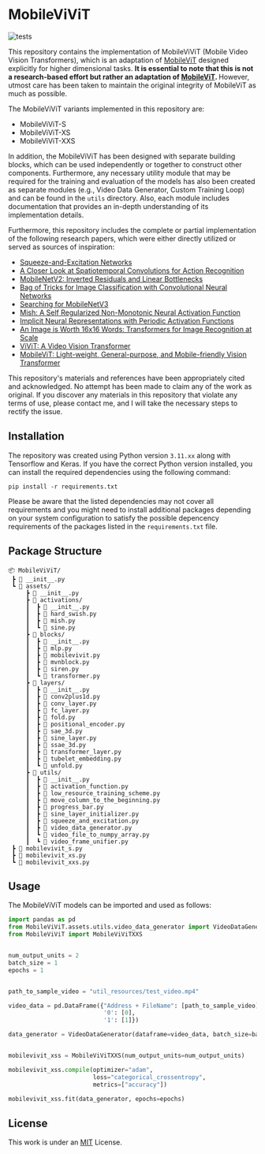 # MobileViViT

![tests](https://github.com/AliKHaliliT/MobileViViT/actions/workflows/tests.yml/badge.svg)

This repository contains the implementation of MobileViViT (Mobile Video Vision Transformers), which is an adaptation of [MobileViT](https://arxiv.org/abs/2110.02178) designed explicitly for higher dimensional tasks. <b> It is essential to note that this is not a research-based effort but rather an adaptation of [MobileViT](https://arxiv.org/abs/2110.02178). </b> However, utmost care has been taken to maintain the original integrity of MobileViT as much as possible.

The MobileViViT variants implemented in this repository are:

- MobileViViT-S
- MobileViViT-XS
- MobileViViT-XXS

In addition, the MobileViViT has been designed with separate building blocks, which can be used independently or together to construct other components. Furthermore, any necessary utility module that may be required for the training and evaluation of the models has also been created as separate modules (e.g., Video Data Generator, Custom Training Loop) and can be found in the ```utils``` directory. Also, each module includes documentation that provides an in-depth understanding of its implementation details.

Furthermore, this repository includes the complete or partial implementation of the following research papers, which were either directly utilized or served as sources of inspiration:

- [Squeeze-and-Excitation Networks](https://arxiv.org/abs/1709.01507)
- [A Closer Look at Spatiotemporal Convolutions for Action Recognition](https://arxiv.org/abs/1711.11248)
- [MobileNetV2: Inverted Residuals and Linear Bottlenecks](https://arxiv.org/abs/1801.04381)
- [Bag of Tricks for Image Classification with Convolutional Neural Networks](https://arxiv.org/abs/1812.01187)
- [Searching for MobileNetV3](https://arxiv.org/abs/1905.02244)
- [Mish: A Self Regularized Non-Monotonic Neural Activation Function](https://arxiv.org/abs/1908.08681)
- [Implicit Neural Representations with Periodic Activation Functions](https://arxiv.org/abs/2006.09661)
- [An Image is Worth 16x16 Words: Transformers for Image Recognition at Scale](https://arxiv.org/abs/2010.11929)
- [ViViT: A Video Vision Transformer](https://arxiv.org/abs/2103.15691)
- [MobileViT: Light-weight, General-purpose, and Mobile-friendly Vision Transformer](https://arxiv.org/abs/2110.02178)

This repository's materials and references have been appropriately cited and acknowledged. No attempt has been made to claim any of the work as original. If you discover any materials in this repository that violate any terms of use, please contact me, and I will take the necessary steps to rectify the issue.

## Installation
The repository was created using Python version ```3.11.xx``` along with Tensorflow and Keras. If you have the correct Python version installed, you can install the required dependencies using the following command:

```
pip install -r requirements.txt
```

Please be aware that the listed dependencies may not cover all requirements and you might need to install additional packages depending on your system configuration to satisfy the possible depencency requirements of the packages listed in the ```requirements.txt``` file.

## Package Structure
```
📦 MobileViViT/
 ┣ 📜 __init__.py
 ┗ 📂 assets/
     ┣ 📜 __init__.py
     ┣ 📂 activations/
     ┃  ┣ 📜 __init__.py
     ┃  ┣ 📜 hard_swish.py
     ┃  ┣ 📜 mish.py
     ┃  ┗ 📜 sine.py
     ┣ 📂 blocks/
     ┃  ┣ 📜 __init__.py
     ┃  ┣ 📜 mlp.py
     ┃  ┣ 📜 mobilevivit.py
     ┃  ┣ 📜 mvnblock.py
     ┃  ┣ 📜 siren.py
     ┃  ┗ 📜 transformer.py
     ┣ 📂 layers/
     ┃  ┣ 📜 __init__.py
     ┃  ┣ 📜 conv2plus1d.py
     ┃  ┣ 📜 conv_layer.py
     ┃  ┣ 📜 fc_layer.py
     ┃  ┣ 📜 fold.py
     ┃  ┣ 📜 positional_encoder.py
     ┃  ┣ 📜 sae_3d.py
     ┃  ┣ 📜 sine_layer.py
     ┃  ┣ 📜 ssae_3d.py
     ┃  ┣ 📜 transformer_layer.py
     ┃  ┣ 📜 tubelet_embedding.py
     ┃  ┗ 📜 unfold.py
     ┣ 📂 utils/
     ┃  ┣ 📜 __init__.py
     ┃  ┣ 📜 activation_function.py
     ┃  ┣ 📜 low_resource_training_scheme.py
     ┃  ┣ 📜 move_column_to_the_beginning.py
     ┃  ┣ 📜 progress_bar.py
     ┃  ┣ 📜 sine_layer_initializer.py
     ┃  ┣ 📜 squeeze_and_excitation.py
     ┃  ┣ 📜 video_data_generator.py
     ┃  ┗ 📜 video_file_to_numpy_array.py
     ┃  ┗ 📜 video_frame_unifier.py
 ┣ 📜 mobilevivit_s.py
 ┣ 📜 mobilevivit_xs.py
 ┗ 📜 mobilevivit_xxs.py
```

## Usage
The MobileViViT models can be imported and used as follows:

```python
import pandas as pd
from MobileViViT.assets.utils.video_data_generator import VideoDataGenerator
from MobileViViT import MobileViViTXXS


num_output_units = 2
batch_size = 1
epochs = 1


path_to_sample_video = "util_resources/test_video.mp4"

video_data = pd.DataFrame({"Address + FileName": [path_to_sample_video], 
                           '0': [0], 
                           '1': [1]})

data_generator = VideoDataGenerator(dataframe=video_data, batch_size=batch_size)


mobilevivit_xss = MobileViViTXXS(num_output_units=num_output_units)

mobilevivit_xss.compile(optimizer="adam", 
                        loss="categorical_crossentropy", 
                        metrics=["accuracy"])

mobilevivit_xss.fit(data_generator, epochs=epochs)
```

## License
This work is under an [MIT](https://choosealicense.com/licenses/mit/) License.
